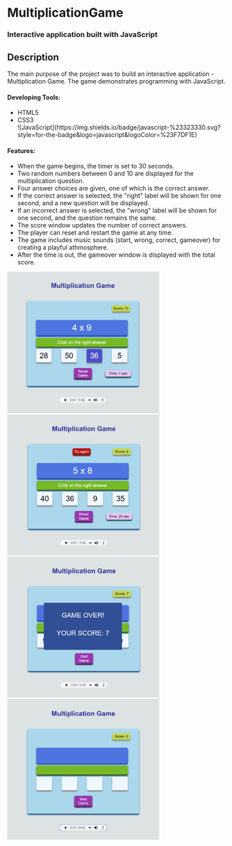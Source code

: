 # MultiplicationGame
### Interactive application built with JavaScript

## Description
  <p>The main purpose of the project was to build an interactive application - Multiplication Game. The game demonstrates programming with JavaScript.</p>
  <h4>Developing Tools:</h4>
   <ul>
     <li>HTML5</li>
     <li>CSS3</li>
	![JavaScript](https://img.shields.io/badge/javascript-%23323330.svg?style=for-the-badge&logo=javascript&logoColor=%23F7DF1E)   </ul>
   <h4>Features:</h4>
   <ul>
    <li>When the game begins, the timer is set to 30 seconds.</li>
    <li>Two random numbers between 0 and 10 are displayed for the multiplication question.</li>
    <li>Four answer choices are given, one of which is the correct answer.</li>
    <li>If the correct answer is selected, the "right" label will be shown for one second, and a new question will be displayed.</li>
    <li>If an incorrect answer is selected, the "wrong" label will be shown for one second, and the question remains the same.</li> 
    <li>The score window updates the number of correct answers.</li>                        
    <li>The player can reset and restart the game at any time.</li>
    <li>The game includes music sounds (start, wrong, correct, gameover) for creating a playful athmosphere.</li>
    <li>After the time is out, the gameover window is displayed with the total score.</li>
   </ul>  
<img src="screenshots/multiplicationscreen1.png" width="350px">
<img src="screenshots/multiplicationscreen2.png" width="350px">
<img src="screenshots/multiplicationscreen3.png" width="350px">
<img src="screenshots/multiplicationscreen4.png" width="350px">
